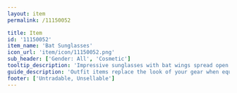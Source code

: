 ```yaml
---
layout: item
permalink: /11150052

title: Item
id: '11150052'
item_name: 'Bat Sunglasses'
icon_url: 'item/icon/11150052.png'
sub_header: ['Gender: All', 'Cosmetic']
tooltip_description: 'Impressive sunglasses with bat wings spread open on either side.'
guide_description: 'Outfit items replace the look of your gear when equipped.'
footer: ['Untradable, Unsellable']
---
```

